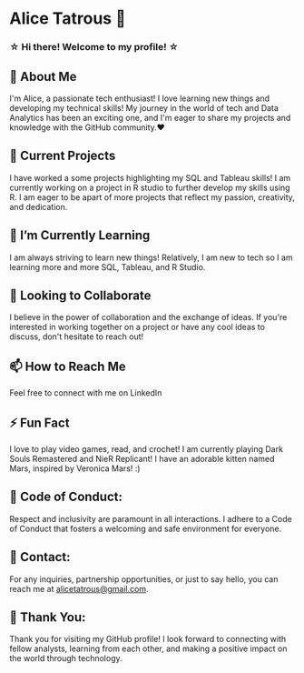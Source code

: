 <!-- Replace <Your Profile Name> with your GitHub profile name -->
<!-- Add any necessary badges and shields related to your projects -->
<!-- You can use https://shields.io/ to generate custom badges -->

# Alice Tatrous :wave:
### ☆  Hi there! Welcome to my profile! ☆ 
<!-- Add a brief introduction about yourself -->
<!-- For example: Hi there! I'm <Your Name>, a passionate developer from <Your Location>. -->

## 🚀 About Me
I'm Alice, a passionate tech enthusiast! I love learning new things and developing my technical skills! My journey in the world of tech and Data Analytics has been an exciting one, and I'm eager to share my projects and knowledge with the GitHub community.❤
<!-- Add more detailed information about yourself -->
<!-- Include your interests, skills, and any other relevant personal information -->

## 🔭 Current Projects
I have worked a some projects highlighting my SQL and Tableau skills! I am currently working on a project in R studio to further develop my skills using R. I am eager to be apart of more projects that reflect my passion, creativity, and dedication.
<!-- List and provide brief descriptions of your current projects -->
<!-- Include links to the repositories or project websites -->

## 🌱 I’m Currently Learning
I am always striving to learn new things! Relatively, I am new to tech so I am learning more and more SQL, Tableau, and R Studio.
<!-- Share what you're currently learning to showcase your desire for improvement -->
<!-- It could be a programming language, technology, or a specific domain -->

## 👯 Looking to Collaborate
I believe in the power of collaboration and the exchange of ideas. If you're interested in working together on a project or have any cool ideas to discuss, don't hesitate to reach out!
<!-- Indicate if you're open to collaboration on projects -->
<!-- Mention your preferred types of projects or areas of expertise -->

## 📫 How to Reach Me
Feel free to connect with me on LinkedIn 
<!-- Provide your contact information or links to your social media profiles -->
<!-- Make it easy for others to reach out to you -->

## ⚡ Fun Fact
I love to play video games, read, and crochet! I am currently playing Dark Souls Remastered and NieR Replicant! I have an adorable kitten named Mars, inspired by Veronica Mars! :)
<!-- Add a fun or interesting fact about yourself -->

## 📜 **Code of Conduct:**
Respect and inclusivity are paramount in all interactions. I adhere to a Code of Conduct that fosters a welcoming and safe environment for everyone.

## 📧 **Contact:**
For any inquiries, partnership opportunities, or just to say hello, you can reach me at alicetatrous@gmail.com.

## 🙏 **Thank You:**
Thank you for visiting my GitHub profile! I look forward to connecting with fellow analysts, learning from each other, and making a positive impact on the world through technology.

<!-- Thanks for visiting my GitHub profile! -->
<!-- Don't forget to leave a ⭐ on any repository you found helpful! -->
